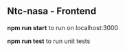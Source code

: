 ## Ntc-nasa - Frontend

**npm run start** to run on localhost:3000

**npm run test** to run unit tests
